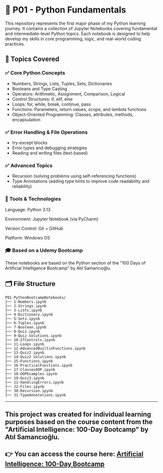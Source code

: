 # 📘 P01 - Python Fundamentals 

This repository represents the first major phase of my Python learning journey. It contains a collection of Jupyter Notebooks covering fundamental and intermediate-level Python topics. Each notebook is designed to help develop my skills in core programming, logic, and real-world coding practices.

## 🧠 Topics Covered

### ✅ Core Python Concepts
- Numbers, Strings, Lists, Tuples, Sets, Dictionaries
- Booleans and Type Casting
- Operators: Arithmetic, Assignment, Comparison, Logical
- Control Structures: if, elif, else
- Loops: for, while, break, continue, pass
- Functions: Parameters, return values, scope, and lambda functions
- Object-Oriented Programming: Classes, attributes, methods, encapsulation

### ✅ Error Handling & File Operations
- try-except blocks
- Error types and debugging strategies
- Reading and writing files (text-based)

### ✅ Advanced Topics
- Recursion (solving problems using self-referencing functions)
- Type Annotations (adding type hints to improve code readability and reliability)

### 🧰 Tools & Technologies
Language: Python 3.13

Environment: Jupyter Notebook (via PyCharm)

Version Control: Git + GitHub

Platform: Windows OS

### 🎓 Based on a Udemy Bootcamp
These notebooks are based on the Python section of the "100 Days of Artificial Intelligence Bootcamp" by Atıl Samancıoğlu.


## 🗂️ File Structure

```plaintext
P01-PythonBootcampNotebooks/
├── 1-Numbers.ipynb
├── 2-Strings.ipynb
├── 3-Lists.ipynb
├── 4-Dictionary.ipynb
├── 5-Sets.ipynb
├── 6-Tuples.ipynb
├── 7-Boolean.ipynb
├── 8-Quiz.ipynb
├── 9-Quiz Solutions.ipynb
├── 10-IfControls.ipynb
├── 11-Loops.ipynb
├── 12-AdvancedBuiltinFunctions.ipynb
├── 13-Quiz2.ipynb
├── 14-Quiz2 Solutions.ipynb
├── 15-Functions.ipynb
├── 16-PracticalFunctions.ipynb
├── 17-ClassesOOP.ipynb
├── 18-OOPExamples.ipynb
├── 19-Quiz3.ipynb
├── 21-HandlingErrors.ipynb
├── 22-Files.ipynb
├── 30-Recursion.ipynb
├── 31-TypeAnnotations.ipynb
```

---

## This project was created for **individual learning purposes** based on the course content from the **"Artificial Intelligence: 100-Day Bootcamp"** by Atıl Samancıoğlu.

## 👉 You can access the course here: [Artificial Intelligence: 100-Day Bootcamp](https://www.udemy.com/course/yapay-zeka-100-gunluk-kamp/)
